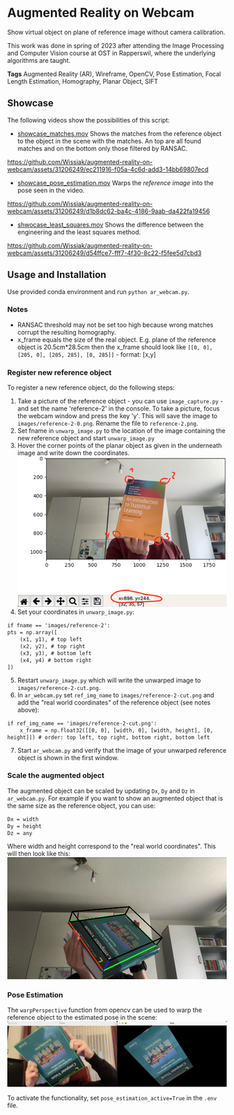 # Augmented Reality on Webcam
Show virtual object on plane of reference image without camera calibration. 

This work was done in spring of 2023 after attending the Image Processing and Computer Vision course at OST in Rapperswil, where the underlying algorithms are taught.

**Tags**
Augmented Reality (AR), Wireframe, OpenCV, Pose Estimation, Focal Length Estimation, Homography, Planar Object, SIFT

## Showcase
The following videos show the possibilities of this script:
- [showcase_matches.mov](./videos/showcase_matches.mov) Shows the matches from the reference object to the object in the scene with the matches. An top are all found matches and on the bottom only those filtered by RANSAC.

https://github.com/Wissiak/augmented-reality-on-webcam/assets/31206249/ec211916-f05a-4c6d-add3-14bb69807ecd

- [showcase_pose_estimation.mov](./videos/showcase_pose_estimation.mov) Warps the *reference image* into the pose seen in the video.

https://github.com/Wissiak/augmented-reality-on-webcam/assets/31206249/d1b8dc62-ba4c-4186-9aab-da422fa19456

- [shwocase_least_squares.mov](./videos/shwocase_least_squares.mov) Shows the difference between the engineering and the least squares method.

https://github.com/Wissiak/augmented-reality-on-webcam/assets/31206249/d54ffce7-fff7-4f30-8c22-f5fee5d7cbd3


## Usage and Installation
Use provided conda environment and run `python ar_webcam.py`. 

### Notes 
- RANSAC threshold may not be set too high because wrong matches corrupt the resulting homography.
- x_frame equals the size of the real object. E.g. plane of the reference object is 20.5cm*28.5cm then the x_frame should look like `[[0, 0], [205, 0], [205, 285], [0, 285]]` - format: [x,y]

### Register new reference object
To register a new reference object, do the following steps:
1. Take a picture of the reference object - you can use `image_capture.py` - and set the name 'reference-2' in the console. To take a picture, focus the webcam window and press the key 'y'. This will save the image to `images/reference-2-0.png`. Rename the file to `reference-2.png`.
2. Set fname in `unwarp_image.py` to the location of the image containing the new reference object and start `unwarp_image.py`
3. Hover the corner points of the planar object as given in the underneath image and write down the coordinates.
![](./unwarp_image.png)
4. Set your coordinates in `unwarp_image.py`:
```
if fname == 'images/reference-2':
pts = np.array([
    (x1, y1), # top left
    (x2, y2), # top right
    (x3, y3), # bottom left
    (x4, y4) # bottom right
])
```
5. Restart `unwarp_image.py` which will write the unwarped image to `images/reference-2-cut.png`.
6. In `ar_webcam.py` set `ref_img_name` to `images/reference-2-cut.png` and add the "real world coordinates" of the reference object (see notes above):
```
if ref_img_name == 'images/reference-2-cut.png':
    x_frame = np.float32([[0, 0], [width, 0], [width, height], [0, height]]) # order: top left, top right, bottom right, bottom left
```
7. Start `ar_webcam.py` and verify that the image of your unwarped reference object is shown in the first window.

### Scale the augmented object
The augmented object can be scaled by updating `Dx`, `Dy` and `Dz` in `ar_webcam.py`. For example if you want to show an augmented object that is the same size as the reference object, you can use:
```
Dx = width
Dy = height
Dz = any
```
Where width and height correspond to the "real world coordinates". This will then look like this:
![](./scaled_object.png)

### Pose Estimation
The `warpPerspective` function from opencv can be used to warp the reference object to the estimated pose in the scene:
![](./pose-estimation.png)

To activate the functionality, set `pose_estimation_active=True` in the `.env` file.
